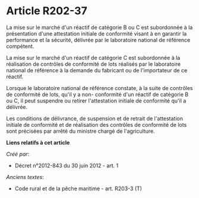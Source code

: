 # Article R202-37

La mise sur le marché d'un réactif de catégorie B ou C est subordonnée à la présentation d'une attestation initiale de
conformité visant à en garantir la performance et la sécurité, délivrée par le laboratoire national de référence compétent.

La mise sur le marché d'un réactif de catégorie C est subordonnée à la réalisation de contrôles de conformité de lots
réalisés par le laboratoire national de référence à la demande du fabricant ou de l'importateur de ce réactif.

Lorsque le laboratoire national de référence constate, à la suite de contrôles de conformité de lots, qu'il y a non-
conformité d'un réactif de catégorie B ou C, il peut suspendre ou retirer l'attestation initiale de conformité qu'il a
délivrée.

Les conditions de délivrance, de suspension et de retrait de l'attestation initiale de conformité et de réalisation des
contrôles de conformité de lots sont précisées par arrêté du ministre chargé de l'agriculture.

**Liens relatifs à cet article**

_Créé par_:

  - Décret n°2012-843 du 30 juin 2012 - art. 1

_Anciens textes_:

  - Code rural et de la pêche maritime - art. R203-3 (T)
